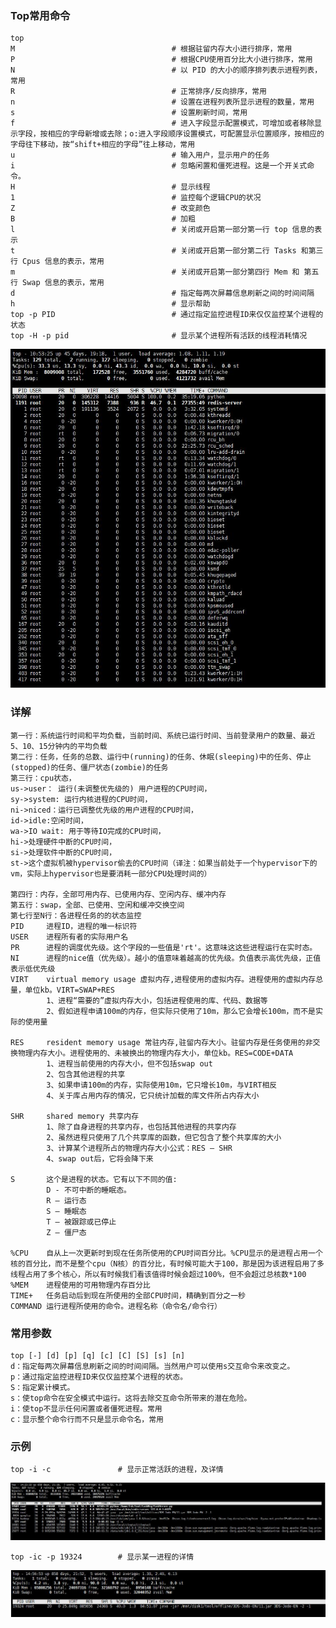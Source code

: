 ### Top常用命令
    top
    M                                   # 根据驻留内存大小进行排序，常用
    P                                   # 根据CPU使用百分比大小进行排序，常用
    N                                   # 以 PID 的大小的顺序排列表示进程列表，常用
    R                                   # 正常排序/反向排序，常用
    n                                   # 设置在进程列表所显示进程的数量，常用
    s                                   # 设置刷新时间，常用
    f                                   # 进入字段显示配置模式，可增加或者移除显示字段，按相应的字母新增或去除；o:进入字段顺序设置模式，可配置显示位置顺序，按相应的字母往下移动，按“shift+相应的字母”往上移动，常用
    u                                   # 输入用户，显示用户的任务
    i                                   # 忽略闲置和僵死进程。这是一个开关式命令。
    H                                   # 显示线程
    1                                   # 监控每个逻辑CPU的状况
    Z                                   # 改变颜色
    B                                   # 加粗
    l                                   # 关闭或开启第一部分第一行 top 信息的表示
    t                                   # 关闭或开启第一部分第二行 Tasks 和第三行 Cpus 信息的表示，常用
    m                                   # 关闭或开启第一部分第四行 Mem 和 第五行 Swap 信息的表示，常用
    d                                   # 指定每两次屏幕信息刷新之间的时间间隔
    h                                   # 显示帮助
    top -p PID                          # 通过指定监控进程ID来仅仅监控某个进程的状态
    top -H -p pid                       # 显示某个进程所有活跃的线程消耗情况   
![Image text](./img/top/top20200803001.jpg)  
### 详解
    第一行：系统运行时间和平均负载，当前时间、系统已运行时间、当前登录用户的数量、最近5、10、15分钟内的平均负载
    第二行：任务，任务的总数、运行中(running)的任务、休眠(sleeping)中的任务、停止(stopped)的任务、僵尸状态(zombie)的任务
    第三行：cpu状态，
    us->user： 运行(未调整优先级的) 用户进程的CPU时间，
    sy->system: 运行内核进程的CPU时间，
    ni->niced：运行已调整优先级的用户进程的CPU时间，
    id->idle:空闲时间，
    wa->IO wait: 用于等待IO完成的CPU时间，
    hi->处理硬件中断的CPU时间，
    si->处理软件中断的CPU时间，
    st->这个虚拟机被hypervisor偷去的CPU时间（译注：如果当前处于一个hypervisor下的vm，实际上hypervisor也是要消耗一部分CPU处理时间的）
    
    第四行：内存，全部可用内存、已使用内存、空闲内存、缓冲内存
    第五行：swap，全部、已使用、空闲和缓冲交换空间
    第七行至N行：各进程任务的的状态监控
    PID     进程ID，进程的唯一标识符
    USER    进程所有者的实际用户名
    PR      进程的调度优先级。这个字段的一些值是'rt'。这意味这这些进程运行在实时态。
    NI      进程的nice值（优先级）。越小的值意味着越高的优先级。负值表示高优先级，正值表示低优先级
    VIRT    virtual memory usage 虚拟内存,进程使用的虚拟内存。进程使用的虚拟内存总量，单位kb。VIRT=SWAP+RES
            1、进程“需要的”虚拟内存大小，包括进程使用的库、代码、数据等
            2、假如进程申请100m的内存，但实际只使用了10m，那么它会增长100m，而不是实际的使用量
    
    RES     resident memory usage 常驻内存,驻留内存大小。驻留内存是任务使用的非交换物理内存大小。进程使用的、未被换出的物理内存大小，单位kb。RES=CODE+DATA
            1、进程当前使用的内存大小，但不包括swap out
            2、包含其他进程的共享
            3、如果申请100m的内存，实际使用10m，它只增长10m，与VIRT相反
            4、关于库占用内存的情况，它只统计加载的库文件所占内存大小
    
    SHR     shared memory 共享内存
            1、除了自身进程的共享内存，也包括其他进程的共享内存
            2、虽然进程只使用了几个共享库的函数，但它包含了整个共享库的大小
            3、计算某个进程所占的物理内存大小公式：RES – SHR
            4、swap out后，它将会降下来
    
    S       这个是进程的状态。它有以下不同的值:
            D - 不可中断的睡眠态。
            R – 运行态
            S – 睡眠态
            T – 被跟踪或已停止
            Z – 僵尸态
            
    %CPU    自从上一次更新时到现在任务所使用的CPU时间百分比。%CPU显示的是进程占用一个核的百分比，而不是整个cpu（N核）的百分比，有时候可能大于100，那是因为该进程启用了多线程占用了多个核心，所以有时候我们看该值得时候会超过100%，但不会超过总核数*100
    %MEM    进程使用的可用物理内存百分比
    TIME+   任务启动后到现在所使用的全部CPU时间，精确到百分之一秒
    COMMAND 运行进程所使用的命令。进程名称（命令名/命令行）
    
### 常用参数
    
    top [-] [d] [p] [q] [c] [C] [S] [s] [n]
    d：指定每两次屏幕信息刷新之间的时间间隔。当然用户可以使用s交互命令来改变之。
    p：通过指定监控进程ID来仅仅监控某个进程的状态。
    S：指定累计模式。
    s：使top命令在安全模式中运行。这将去除交互命令所带来的潜在危险。
    i：使top不显示任何闲置或者僵死进程。常用
    c：显示整个命令行而不只是显示命令名，常用
  
### 示例  
    top -i -c               # 显示正常活跃的进程，及详情
![Image text](./img/top/top20200805001.jpg) 
    
    top -ic -p 19324        # 显示某一进程的详情
![Image text](./img/top/top20200805002.jpg)     
    
    